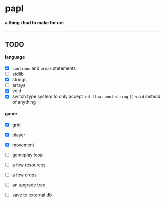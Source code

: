 # papl
#### a thing i had to make for uni

-----

## TODO
#### language
- [x] `continue` and `break` statements
- [ ] stdlib
- [x] strings
- [ ] arrays
- [x] void
- [x] switch type system to only accept `int` `float` `bool` `string` `[]` `void` instead of anything

#### game
- [x] grid
- [x] player
- [x] movement
- [ ] gameplay loop
- [ ] a few resources
- [ ] a few crops
- [ ] an upgrade tree
- [ ] save to external db
  